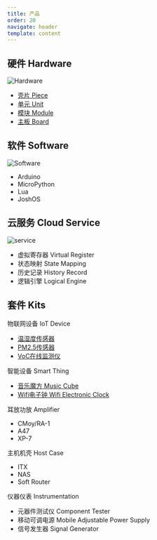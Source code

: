 ```yaml
---
title: 产品
order: 20
navigate: header
template: content
---
```


<!--pico-element card-2-->

## 硬件 Hardware

![Hardware](images/hardware.png)

- [壳片 Piece](#)
- [单元 Unit](#)
- [模块 Module](#)
- [主板 Board](#)

## 软件 Software

![Software](images/software.png)

- Arduino
- MicroPython
- Lua
- JoshOS

## 云服务 Cloud Service

![service](images/service.png)

- 虚拟寄存器 Virtual Register
- 状态映射 State Mapping
- 历史记录 History Record
- 逻辑引擎 Logical Engine

<!--pico-element-end-->

<!--pico-element card-2-->

## 套件 Kits

物联网设备 IoT Device

- [温湿度传感器](#)
- [PM2.5传感器](#)
- [VoC在线监测仪](#)

智能设备 Smart Thing

- [音乐魔方 Music Cube](product/music-cube)
- [Wifi电子钟 Wifi Electronic Clock](#)

耳放功放 Amplifier

- CMoy/RA-1
- A47
- XP-7

主机机壳 Host Case

- ITX
- NAS
- Soft Router

仪器仪表 Instrumentation

- 元器件测试仪 Component Tester
- 移动可调电源 Mobile Adjustable Power Supply
- 信号发生器 Signal Generator

<br>
<br>
<br>
<br>
<br>
<br>
<br>
<br>
<br>
<br>
<br>
<br>
<br>


<!--pico-element-end-->

